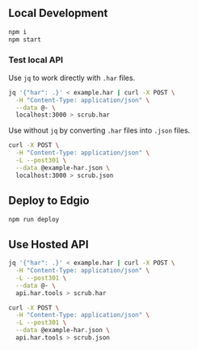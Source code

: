 ## Local Development

```bash
npm i
npm start
```

### Test local API

Use `jq` to work directly with `.har` files.

```bash
jq '{"har": .}' < example.har | curl -X POST \
  -H "Content-Type: application/json" \
  --data @- \
  localhost:3000 > scrub.har
```

Use without `jq` by converting `.har` files into `.json` files.

```bash
curl -X POST \
  -H "Content-Type: application/json" \
  -L --post301 \
  --data @example-har.json \
  localhost:3000 > scrub.json
```

## Deploy to Edgio

```bash
npm run deploy
```

## Use Hosted API

```bash
jq '{"har": .}' < example.har | curl -X POST \
  -H "Content-Type: application/json" \
  -L --post301 \
  --data @- \
  api.har.tools > scrub.har
```

```bash
curl -X POST \
  -H "Content-Type: application/json" \
  -L --post301 \
  --data @example-har.json \
  api.har.tools > scrub.json
```